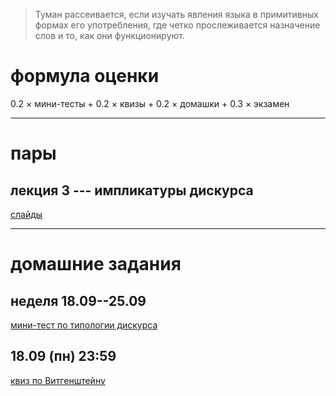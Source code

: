 > Туман рассеивается, если изучать явления языка в примитивных формах его употребления, где четко прослеживается назначение слов и то, как они функционируют.

# формула оценки
0.2 × мини-тесты + 0.2 × квизы + 0.2 × домашки + 0.3 × экзамен

---

# пары
## лекция 3 --- импликатуры дискурса
[слайды](https://drive.google.com/file/d/1Qjf1Wn1yBdN1DC7j4v1Z4Ei5BCMm40Px/view?usp=sharing) 

---

# домашние задания

## неделя 18.09--25.09
[мини-тест по типологии дискурса](https://docs.google.com/forms/d/e/1FAIpQLScX7t-m1p0hBEpiGiNL8rLxK7bo_rK_9FJ1M0d1mBs-56wQaQ/viewform?fbzx=3945987572856256997) 

## 18.09 (пн) 23:59
[квиз по Витгенштейну](https://docs.google.com/forms/d/e/1FAIpQLScVoglWcDW1iJrmK9xh86i0wO_VJRp8KtCkAris_9oTPZLmUg/viewform) 
